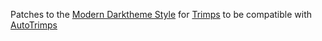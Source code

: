 Patches to the [Modern Darktheme Style](https://rawcdn.githack.com/StefGeraets/Trimps.github.io/feature/modern-theme/css/modern.min.css) for [Trimps](https://trimps.github.io/) to be compatible with [AutoTrimps](https://github.com/Zorn192/AutoTrimps)